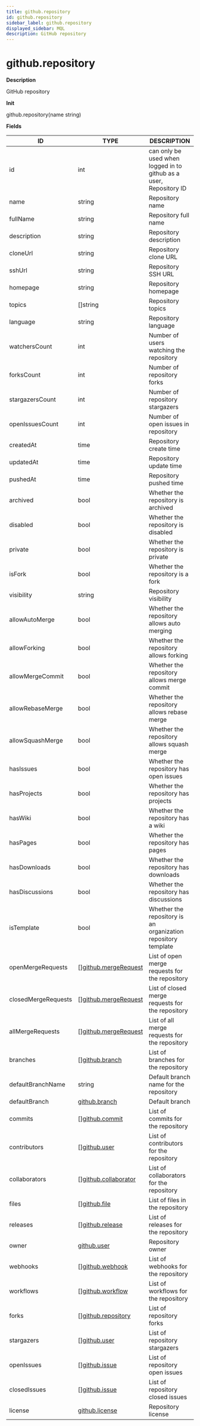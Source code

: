 ```yaml
---
title: github.repository
id: github.repository
sidebar_label: github.repository
displayed_sidebar: MQL
description: GitHub repository
---
```


# github.repository

**Description**

GitHub repository

**Init**

github.repository(name string)

**Fields**

| ID                  | TYPE                                                    | DESCRIPTION                                                        |
| ------------------- | ------------------------------------------------------- | ------------------------------------------------------------------ |
| id                  | int                                                     | can only be used when logged in to github as a user, Repository ID |
| name                | string                                                  | Repository name                                                    |
| fullName            | string                                                  | Repository full name                                               |
| description         | string                                                  | Repository description                                             |
| cloneUrl            | string                                                  | Repository clone URL                                               |
| sshUrl              | string                                                  | Repository SSH URL                                                 |
| homepage            | string                                                  | Repository homepage                                                |
| topics              | &#91;&#93;string                                        | Repository topics                                                  |
| language            | string                                                  | Repository language                                                |
| watchersCount       | int                                                     | Number of users watching the repository                            |
| forksCount          | int                                                     | Number of repository forks                                         |
| stargazersCount     | int                                                     | Number of repository stargazers                                    |
| openIssuesCount     | int                                                     | Number of open issues in repository                                |
| createdAt           | time                                                    | Repository create time                                             |
| updatedAt           | time                                                    | Repository update time                                             |
| pushedAt            | time                                                    | Repository pushed time                                             |
| archived            | bool                                                    | Whether the repository is archived                                 |
| disabled            | bool                                                    | Whether the repository is disabled                                 |
| private             | bool                                                    | Whether the repository is private                                  |
| isFork              | bool                                                    | Whether the repository is a fork                                   |
| visibility          | string                                                  | Repository visibility                                              |
| allowAutoMerge      | bool                                                    | Whether the repository allows auto merging                         |
| allowForking        | bool                                                    | Whether the repository allows forking                              |
| allowMergeCommit    | bool                                                    | Whether the repository allows merge commit                         |
| allowRebaseMerge    | bool                                                    | Whether the repository allows rebase merge                         |
| allowSquashMerge    | bool                                                    | Whether the repository allows squash merge                         |
| hasIssues           | bool                                                    | Whether the repository has open issues                             |
| hasProjects         | bool                                                    | Whether the repository has projects                                |
| hasWiki             | bool                                                    | Whether the repository has a wiki                                  |
| hasPages            | bool                                                    | Whether the repository has pages                                   |
| hasDownloads        | bool                                                    | Whether the repository has downloads                               |
| hasDiscussions      | bool                                                    | Whether the repository has discussions                             |
| isTemplate          | bool                                                    | Whether the repository is an organization repository template      |
| openMergeRequests   | &#91;&#93;[github.mergeRequest](github.mergerequest.md) | List of open merge requests for the repository                     |
| closedMergeRequests | &#91;&#93;[github.mergeRequest](github.mergerequest.md) | List of closed merge requests for the repository                   |
| allMergeRequests    | &#91;&#93;[github.mergeRequest](github.mergerequest.md) | List of all merge requests for the repository                      |
| branches            | &#91;&#93;[github.branch](github.branch.md)             | List of branches for the repository                                |
| defaultBranchName   | string                                                  | Default branch name for the repository                             |
| defaultBranch       | [github.branch](github.branch.md)                       | Default branch                                                     |
| commits             | &#91;&#93;[github.commit](github.commit.md)             | List of commits for the repository                                 |
| contributors        | &#91;&#93;[github.user](github.user.md)                 | List of contributors for the repository                            |
| collaborators       | &#91;&#93;[github.collaborator](github.collaborator.md) | List of collaborators for the repository                           |
| files               | &#91;&#93;[github.file](github.file.md)                 | List of files in the repository                                    |
| releases            | &#91;&#93;[github.release](github.release.md)           | List of releases for the repository                                |
| owner               | [github.user](github.user.md)                           | Repository owner                                                   |
| webhooks            | &#91;&#93;[github.webhook](github.webhook.md)           | List of webhooks for the repository                                |
| workflows           | &#91;&#93;[github.workflow](github.workflow.md)         | List of workflows for the repository                               |
| forks               | &#91;&#93;[github.repository](github.repository.md)     | List of repository forks                                           |
| stargazers          | &#91;&#93;[github.user](github.user.md)                 | List of repository stargazers                                      |
| openIssues          | &#91;&#93;[github.issue](github.issue.md)               | List of repository open issues                                     |
| closedIssues        | &#91;&#93;[github.issue](github.issue.md)               | List of repository closed issues                                   |
| license             | [github.license](github.license.md)                     | Repository license                                                 |
